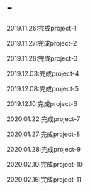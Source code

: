 # -

2019.11.26:完成project-1

2019.11.27:完成project-2

2019.11.28:完成project-3

2019.12.03:完成project-4

2019.12.08:完成project-5

2019.12.10:完成project-6

2020.01.22:完成project-7

2020.01.27:完成project-8

2020.01.28:完成project-9

2020.02.10:完成project-10

2020.02.16:完成project-11